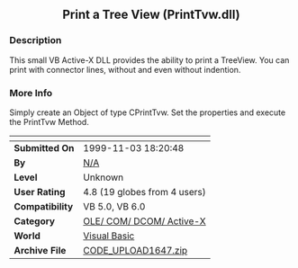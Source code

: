 ﻿<div align="center">

## Print a Tree View \(PrintTvw\.dll\)


</div>

### Description

This small VB Active-X DLL provides the ability to print a TreeView. You can print with connector lines, without and even without indention.
 
### More Info
 
Simply create an Object of type CPrintTvw. Set the properties and execute the PrintTvw Method.


<span>             |<span>
---                |---
**Submitted On**   |1999-11-03 18:20:48
**By**             |[N/A](https://github.com/Planet-Source-Code/PSCIndex/blob/master/ByAuthor/empty.md)
**Level**          |Unknown
**User Rating**    |4.8 (19 globes from 4 users)
**Compatibility**  |VB 5\.0, VB 6\.0
**Category**       |[OLE/ COM/ DCOM/ Active\-X](https://github.com/Planet-Source-Code/PSCIndex/blob/master/ByCategory/ole-com-dcom-active-x__1-29.md)
**World**          |[Visual Basic](https://github.com/Planet-Source-Code/PSCIndex/blob/master/ByWorld/visual-basic.md)
**Archive File**   |[CODE\_UPLOAD1647\.zip](https://github.com/Planet-Source-Code/print-a-tree-view-printtvw-dll__1-4320/archive/master.zip)








